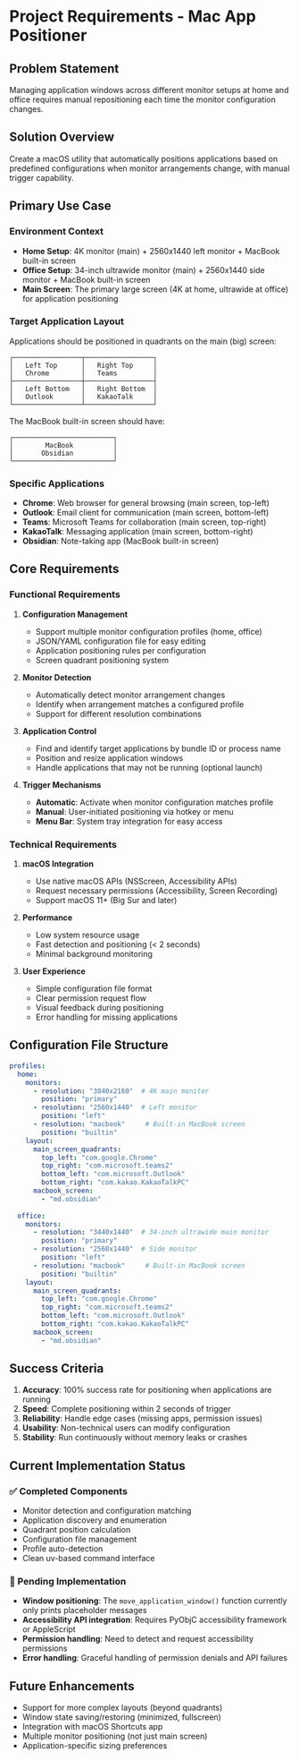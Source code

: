 # Project Requirements - Mac App Positioner

## Problem Statement

Managing application windows across different monitor setups at home and office requires manual repositioning each time the monitor configuration changes.

## Solution Overview

Create a macOS utility that automatically positions applications based on predefined configurations when monitor arrangements change, with manual trigger capability.

## Primary Use Case

### Environment Context

- **Home Setup**: 4K monitor (main) + 2560x1440 left monitor + MacBook built-in screen
- **Office Setup**: 34-inch ultrawide monitor (main) + 2560x1440 side monitor + MacBook built-in screen  
- **Main Screen**: The primary large screen (4K at home, ultrawide at office) for application positioning

### Target Application Layout

Applications should be positioned in quadrants on the main (big) screen:

```
┌─────────────────┬─────────────────┐
│   Left Top      │   Right Top     │
│   Chrome        │   Teams         │
├─────────────────┼─────────────────┤
│   Left Bottom   │   Right Bottom  │
│   Outlook       │   KakaoTalk     │
└─────────────────┴─────────────────┘
```

The MacBook built-in screen should have:

```
┌─────────────────────────┐
│        MacBook          │
│       Obsidian          │
└─────────────────────────┘
```

### Specific Applications

- **Chrome**: Web browser for general browsing (main screen, top-left)
- **Outlook**: Email client for communication (main screen, bottom-left)
- **Teams**: Microsoft Teams for collaboration (main screen, top-right)
- **KakaoTalk**: Messaging application (main screen, bottom-right)
- **Obsidian**: Note-taking app (MacBook built-in screen)

## Core Requirements

### Functional Requirements

1. **Configuration Management**
   - Support multiple monitor configuration profiles (home, office)
   - JSON/YAML configuration file for easy editing
   - Application positioning rules per configuration
   - Screen quadrant positioning system

2. **Monitor Detection**
   - Automatically detect monitor arrangement changes
   - Identify when arrangement matches a configured profile
   - Support for different resolution combinations

3. **Application Control**
   - Find and identify target applications by bundle ID or process name
   - Position and resize application windows
   - Handle applications that may not be running (optional launch)

4. **Trigger Mechanisms**
   - **Automatic**: Activate when monitor configuration matches profile
   - **Manual**: User-initiated positioning via hotkey or menu
   - **Menu Bar**: System tray integration for easy access

### Technical Requirements

1. **macOS Integration**
   - Use native macOS APIs (NSScreen, Accessibility APIs)
   - Request necessary permissions (Accessibility, Screen Recording)
   - Support macOS 11+ (Big Sur and later)

2. **Performance**
   - Low system resource usage
   - Fast detection and positioning (< 2 seconds)
   - Minimal background monitoring

3. **User Experience**
   - Simple configuration file format
   - Clear permission request flow
   - Visual feedback during positioning
   - Error handling for missing applications

## Configuration File Structure

```yaml
profiles:
  home:
    monitors:
      - resolution: "3840x2160"  # 4K main monitor
        position: "primary"
      - resolution: "2560x1440"  # Left monitor
        position: "left"
      - resolution: "macbook"     # Built-in MacBook screen
        position: "builtin"
    layout:
      main_screen_quadrants:
        top_left: "com.google.Chrome"
        top_right: "com.microsoft.teams2" 
        bottom_left: "com.microsoft.Outlook"
        bottom_right: "com.kakao.KakaoTalkPC"
      macbook_screen:
        - "md.obsidian"
        
  office:
    monitors:
      - resolution: "3440x1440"  # 34-inch ultrawide main monitor
        position: "primary"
      - resolution: "2560x1440"  # Side monitor
        position: "left"
      - resolution: "macbook"     # Built-in MacBook screen
        position: "builtin"
    layout:
      main_screen_quadrants:
        top_left: "com.google.Chrome"
        top_right: "com.microsoft.teams2"
        bottom_left: "com.microsoft.Outlook" 
        bottom_right: "com.kakao.KakaoTalkPC"
      macbook_screen:
        - "md.obsidian"
```

## Success Criteria

1. **Accuracy**: 100% success rate for positioning when applications are running
2. **Speed**: Complete positioning within 2 seconds of trigger
3. **Reliability**: Handle edge cases (missing apps, permission issues)
4. **Usability**: Non-technical users can modify configuration
5. **Stability**: Run continuously without memory leaks or crashes

## Current Implementation Status

### ✅ Completed Components
- Monitor detection and configuration matching
- Application discovery and enumeration
- Quadrant position calculation
- Configuration file management
- Profile auto-detection
- Clean uv-based command interface

### 🚧 Pending Implementation
- **Window positioning**: The `move_application_window()` function currently only prints placeholder messages
- **Accessibility API integration**: Requires PyObjC accessibility framework or AppleScript
- **Permission handling**: Need to detect and request accessibility permissions
- **Error handling**: Graceful handling of permission denials and API failures

## Future Enhancements

- Support for more complex layouts (beyond quadrants)
- Window state saving/restoring (minimized, fullscreen)
- Integration with macOS Shortcuts app
- Multiple monitor positioning (not just main screen)
- Application-specific sizing preferences